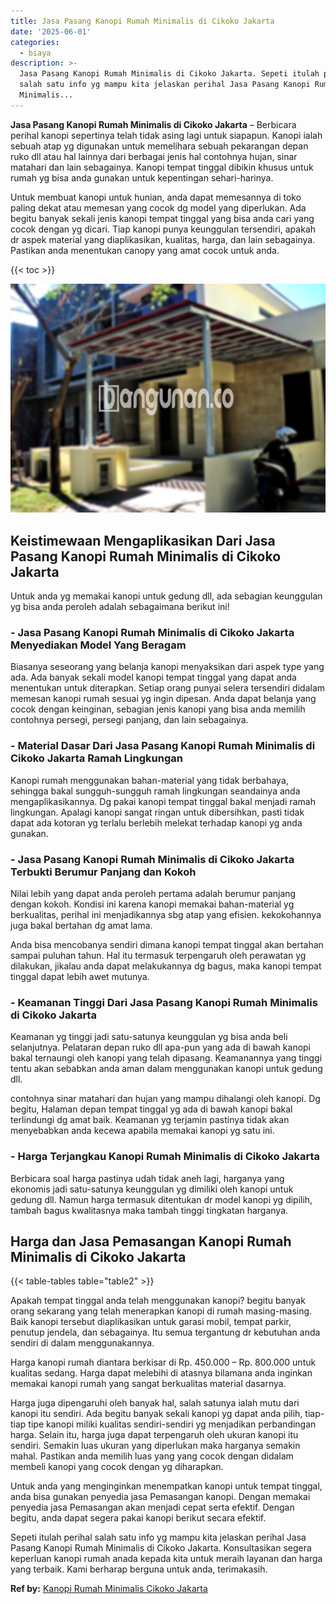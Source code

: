 ```yaml
---
title: Jasa Pasang Kanopi Rumah Minimalis di Cikoko Jakarta
date: '2025-06-01'
categories:
  - biaya
description: >-
  Jasa Pasang Kanopi Rumah Minimalis di Cikoko Jakarta. Sepeti itulah perihal
  salah satu info yg mampu kita jelaskan perihal Jasa Pasang Kanopi Rumah
  Minimalis...
---
```


**Jasa Pasang Kanopi Rumah Minimalis di Cikoko Jakarta** – Berbicara perihal kanopi sepertinya telah tidak asing lagi untuk siapapun. Kanopi ialah sebuah atap yg digunakan untuk memelihara sebuah pekarangan depan ruko dll atau hal lainnya dari berbagai jenis hal contohnya hujan, sinar matahari dan lain sebagainya. Kanopi tempat tinggal dibikin khusus untuk rumah yg bisa anda gunakan untuk kepentingan sehari-harinya.

Untuk membuat kanopi untuk hunian, anda dapat memesannya di toko paling dekat atau memesan yang cocok dg model yang diperlukan. Ada begitu banyak sekali jenis kanopi tempat tinggal yang bisa anda cari yang cocok dengan yg dicari. Tiap kanopi punya keunggulan tersendiri, apakah dr aspek material yang diaplikasikan, kualitas, harga, dan lain sebagainya. Pastikan anda menentukan canopy yang amat cocok untuk anda.

{{< toc >}}

![Jasa Pasang Kanopi Rumah Minimalis di Cikoko Jakarta](/images/harga-kanopi-minimalis-11.png)

## Keistimewaan Mengaplikasikan Dari Jasa Pasang Kanopi Rumah Minimalis di Cikoko Jakarta

Untuk anda yg memakai kanopi untuk gedung dll, ada sebagian keunggulan yg bisa anda peroleh adalah sebagaimana berikut ini!

### \- Jasa Pasang Kanopi Rumah Minimalis di Cikoko Jakarta Menyediakan Model Yang Beragam

Biasanya seseorang yang belanja kanopi menyaksikan dari aspek type yang ada. Ada banyak sekali model kanopi tempat tinggal yang dapat anda menentukan untuk diterapkan. Setiap orang punyai selera tersendiri didalam memesan kanopi rumah sesuai yg ingin dipesan. Anda dapat belanja yang cocok dengan keinginan, sebagian jenis kanopi yang bisa anda memilih contohnya persegi, persegi panjang, dan lain sebagainya.

### \- Material Dasar Dari Jasa Pasang Kanopi Rumah Minimalis di Cikoko Jakarta Ramah Lingkungan

Kanopi rumah menggunakan bahan-material yang tidak berbahaya, sehingga bakal sungguh-sungguh ramah lingkungan seandainya anda mengaplikasikannya. Dg pakai kanopi tempat tinggal bakal menjadi ramah lingkungan. Apalagi kanopi sangat ringan untuk dibersihkan, pasti tidak dapat ada kotoran yg terlalu berlebih melekat terhadap kanopi yg anda gunakan.

### \- Jasa Pasang Kanopi Rumah Minimalis di Cikoko Jakarta Terbukti Berumur Panjang dan Kokoh

Nilai lebih yang dapat anda peroleh pertama adalah berumur panjang dengan kokoh. Kondisi ini karena kanopi memakai bahan-material yg berkualitas, perihal ini menjadikannya sbg atap yang efisien. kekokohannya juga bakal bertahan dg amat lama.

Anda bisa mencobanya sendiri dimana kanopi tempat tinggal akan bertahan sampai puluhan tahun. Hal itu termasuk terpengaruh oleh perawatan yg dilakukan, jikalau anda dapat melakukannya dg bagus, maka kanopi tempat tinggal dapat lebih awet mutunya.

### \- Keamanan Tinggi Dari Jasa Pasang Kanopi Rumah Minimalis di Cikoko Jakarta

Keamanan yg tinggi jadi satu-satunya keunggulan yg bisa anda beli selanjutnya. Pelataran depan ruko dll apa-pun yang ada di bawah kanopi bakal ternaungi oleh kanopi yang telah dipasang. Keamanannya yang tinggi tentu akan sebabkan anda aman dalam menggunakan kanopi untuk gedung dll.

contohnya sinar matahari dan hujan yang mampu dihalangi oleh kanopi. Dg begitu, Halaman depan tempat tinggal yg ada di bawah kanopi bakal terlindungi dg amat baik. Keamanan yg terjamin pastinya tidak akan menyebabkan anda kecewa apabila memakai kanopi yg satu ini.

### \- Harga Terjangkau Kanopi Rumah Minimalis di Cikoko Jakarta

Berbicara soal harga pastinya udah tidak aneh lagi, harganya yang ekonomis jadi satu-satunya keunggulan yg dimiliki oleh kanopi untuk gedung dll. Namun harga termasuk ditentukan dr model kanopi yg dipilih, tambah bagus kwalitasnya maka tambah tinggi tingkatan harganya.

## Harga dan Jasa Pemasangan Kanopi Rumah Minimalis di Cikoko Jakarta

{{< table-tables table="table2" >}}

Apakah tempat tinggal anda telah menggunakan kanopi? begitu banyak orang sekarang yang telah menerapkan kanopi di rumah masing-masing. Baik kanopi tersebut diaplikasikan untuk garasi mobil, tempat parkir, penutup jendela, dan sebagainya. Itu semua tergantung dr kebutuhan anda sendiri di dalam menggunakannya.

Harga kanopi rumah diantara berkisar di Rp. 450.000 – Rp. 800.000 untuk kualitas sedang. Harga dapat melebihi di atasnya bilamana anda inginkan memakai kanopi rumah yang sangat berkualitas material dasarnya.

Harga juga dipengaruhi oleh banyak hal, salah satunya ialah mutu dari kanopi itu sendiri. Ada begitu banyak sekali kanopi yg dapat anda pilih, tiap-tiap tipe kanopi miliki kualitas sendiri-sendiri yg menjadikan perbandingan harga. Selain itu, harga juga dapat terpengaruh oleh ukuran kanopi itu sendiri. Semakin luas ukuran yang diperlukan maka harganya semakin mahal. Pastikan anda memilih luas yang yang cocok dengan didalam membeli kanopi yang cocok dengan yg diharapkan.

Untuk anda yang menginginkan menempatkan kanopi untuk tempat tinggal, anda bisa gunakan penyedia jasa Pemasangan kanopi. Dengan memakai penyedia jasa Pemasangan akan menjadi cepat serta efektif. Dengan begitu, anda dapat segera pakai kanopi berikut secara efektif.

Sepeti itulah perihal salah satu info yg mampu kita jelaskan perihal Jasa Pasang Kanopi Rumah Minimalis di Cikoko Jakarta. Konsultasikan segera keperluan kanopi rumah anada kepada kita untuk meraih layanan dan harga yang terbaik. Kami berharap berguna untuk anda, terimakasih.

**Ref by:**  [Kanopi Rumah Minimalis Cikoko Jakarta](https://id.wikipedia.org/wiki/Kanopi)
